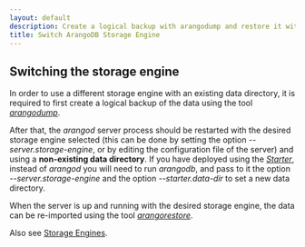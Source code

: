```yaml
---
layout: default
description: Create a logical backup with arangodump and restore it with arangorestore to a new data directory
title: Switch ArangoDB Storage Engine
---
```

Switching the storage engine
----------------------------

In order to use a different storage engine with an existing data directory,
it is required to first create a logical backup of the data using the 
tool [_arangodump_](programs-arangodump.html).

After that, the _arangod_ server process should be restarted with the desired storage
engine selected (this can be done by setting the option *--server.storage-engine*,
or by editing the configuration file of the server) and using a **non-existing data directory**.
If you have deployed using the [_Starter_](programs-starter.html),
instead of _arangod_ you will need to run _arangodb_, and pass to it the option 
*--server.storage-engine* and the option *--starter.data-dir* to set a new
data directory.

When the server is up and running with the desired storage engine, the data
can be re-imported using the tool
[_arangorestore_](programs-arangorestore.html).

Also see [Storage Engines](architecture-storage-engines.html).
